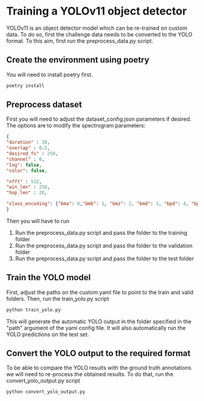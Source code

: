 # Training a YOLOv11 object detector

YOLOv11 is an object detector model which can be re-trained on custom data. 
To do so, first the challenge data needs to be converted to the YOLO format. 
To this aim, first run the preprocess_data.py script.

## Create the environment using poetry
You will need to install poetry first. 
```bash
poetry install
```

## Preprocess dataset
First you will need to adjust the dataset_config.json parameters if desired. 
The options are to modify the spectrogram parameters: 

```json 
{
"duration" : 30,
"overlap" : 0.5,
"desired_fs" : 250,
"channel" : 0,
"log": false,
"color": false,

"nfft" : 512,
"win_len" : 256,
"hop_len" : 20,

"class_encoding": {"bma": 0,"bmb": 1, "bmz": 2, "bmd": 3, "bpd": 4, "bp20": 5, "bp20plus": 6}
}
```

Then you will have to run
1. Run the preprocess_data.py script and pass the folder to the training folder
2. Run the preprocess_data.py script and pass the folder to the validation folder 
3. Run the preprocess_data.py script and pass the folder to the test folder


## Train the YOLO model
First, adjust the paths on the custom.yaml file to point to the train and valid folders.
Then, run the train_yolo.py script 
```bash
python train_yolo.py 
```
This will generate the automatic YOLO output in the folder specified in the "path" argument of the yaml config file. 
It will also automatically run the YOLO predictions on the test set.

## Convert the YOLO output to the required format
To be able to compare the YOLO results with the ground truth annotations we will need to re-process the obtained results. 
To do that, run the convert_yolo_output.py script 

```bash 
python convert_yolo_output.py 
```